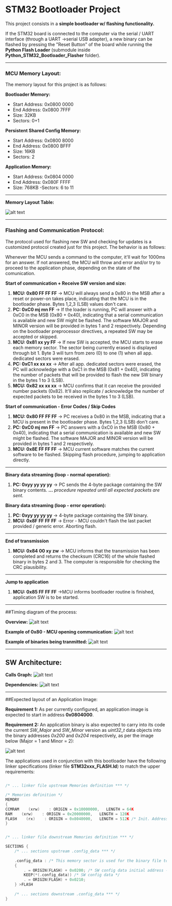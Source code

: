 # STM32 Bootloader Project

This project consists in a **simple bootloader w/ flashing functionality.**

If the STM32 board is connected to the computer via the serial / UART interface (through a UART ->serial USB adapter), a new binary can be flashed by pressing the "Reset Button" of the board while running the **Python Flash Loader** (submodule inside **Python_STM32_Bootloader_Flasher** folder).

---
###  MCU Memory Layout:

The memory layout for this project is as follows:

**Bootloader Memory:**
-  Start Address: 0x0800 0000
- End Address:   0x0800 7FFF
- Size: 32KB 
- Sectors: 0+1

**Persistent Shared Config Memory:**
- Start Address: 0x0800 8000
- End Address:   0x0800 BFFF
- Size: 16KB 
- Sectors: 2

**Application Memory:**
- Start Address: 0x0804 0000
- End Address:   0x080F FFFF
- Size: 768KB
-Sectors: 6 to 11


---

**Memory Layout Table:**

![alt text](./images/memoryLayout.png)

--- 

### Flashing and Communication Protocol:

The protocol used for flashing new SW and checking for updates is a customized protocol created just for this project. The behavior is as follows: 

Whenever the MCU sends a command to the computer, it'll wait for 1000ms for an answer. If not answered, the MCU will throw and error and/or try to proceed to the application phase, depending on the state of the comunication.

**Start of communication + Receive SW version and size:**
1. **MCU:     0x80 FF FF FF** -> MCU will always send a 0x80 in the MSB after a reset or power-on takes place, indicating that the MCU is in the bootloader phase. Bytes 1,2,3 (LSB) values don't care.
2. **PC:      0xC0 mj mn FF** -> If the loader is running, PC will answer with a 0xC0 in the MSB (0x80 + 0x40), indicating that a serial communication is available and new SW might be flashed. The software MAJOR and MINOR version will be provided in bytes 1 and 2 respectively. Depending on the bootloader preprocessor directives, a repeated SW may be accepted or skipped.
3. **MCU:     0x81 xx yy FF** -> If new SW is accepted, the MCU starts to erase each memory sector. The sector being currently erased is displayed through bit 1. Byte 3 will turn from zero (0) to one (1) when all app. dedicated sectors were erased.
4. **PC:      0xC1 xx xx xx** -> After all app. dedicated sectors were erased, the PC will acknowledge with a 0xC1 in the MSB (0x81 + 0x40), indicating the number of packets that will be provided to flash the new SW binary in the bytes 1 to 3 (LSB).
5. **MCU:     0x82 xx xx xx** -> MCU confirms that it can receive the provided number packets (0x82). It'll also replicate / acknowledge the number of expected packets to be received in the bytes 1 to 3 (LSB).

**Start of communication - Error Codes / Skip Codes**
1. **MCU:     0x80 FF FF FF** -> PC receives a 0x80 in the MSB, indicating that a MCU is present in the bootloader phase. Bytes 1,2,3 (LSB) don't care.
2. **PC:      0xC0 mj mn FF** -> PC answers with a 0xC0 in the MSB (0x80 + 0x40), indicating that a serial communication is available and new SW might be flashed. The software MAJOR and MINOR version will be provided in bytes 1 and 2 respectively.
3. **MCU:     0x8E FF FF FF** -> MCU current software matches the current software to be flashed. Skipping flash procedure, jumping to application directly.

---
**Binary data streaming (loop - normal operation):**
1. **PC:      0xyy yy yy yy** -> PC sends the 4-byte package containing the SW binary contents.
**...**
*procedure repeated until all expected packets are sent.*

**Binary data streaming (loop - error operation):**
1. **PC:      0xyy yy yy yy** -> 4-byte package containing the SW binary.
2. **MCU:     0x8F FF FF FF** -> Error - MCU couldn't flash the last packet provided / generic error. Aborting flash.
---
**End of transmission**
1. **MCU:     0x84 00 xy zw** -> MCU informs that the transmission has been completed and returns the checksum (CRC16) of the whole flashed binary in bytes 2 and 3. The computer is responsible for checking the CRC plausibility.
---
**Jump to application**
1. **MCU:     0x85 FF FF FF** ->MCU informs bootloader routine is finished, application SW is to be started.

---
##Timing diagram of the process:

**Overview:**
![alt text](./images/timingDiagram.png)

**Example of 0x80 - MCU opening communication:**
![alt text](./images/timingDiagram_openComm.png)

**Example of binaries being tranmitted:**
![alt text](./images/timingDiagram_binTransm.png)

---

## SW Architecture:

**Calls Graph:**
![alt text](./images/graph_calls.png)

**Dependencies:**
![alt text](./images/graph_dependencies.png)

---

##Expected layout of an Application Image:

**Requirement 1:** As per currently configured, an application image is expected to start in address **0x0804000**.

**Requirement 2:** An application binary is also expected to carry into its code the current *SW_Major* and *SW_Minor* version as *uint32_t* data objects into the binary addresses *0x200* and *0x204* respectively, as per the image below (Major = 1 and Minor = 2):

![alt text](./images/swBinaryExample.png)


The applications used in conjunction with this bootloader have the following linker specifications (linker file **STM32xxx_FLASH.ld**) to match the upper requirements:

```C

/* ... linker file upstream Memories definition *** */

/* Memories definition */
MEMORY
{
CCMRAM    (xrw)    : ORIGIN = 0x10000000,   LENGTH = 64K
RAM    (xrw)    : ORIGIN = 0x20000000,   LENGTH = 128K
FLASH    (rx)    : ORIGIN = 0x8040000,   LENGTH = 512K /* Init. Address offset + adjusted length*/
}


/* ... linker file downstream Memories definition *** */

SECTIONS {
    /* ... sections upstream .config_data *** */
    
    .config_data : /* This memory sector is used for the binary file to carry SW related data (header) */
    {
        . = ORIGIN(FLASH) + 0x0200; /* SW config data initial address - Fixed address from memory start */
        KEEP(*(.config_data)) /* SW config data */
        . = ORIGIN(FLASH) + 0x0210; 
    } >FLASH
    
    /* ... sections downstream .config_data *** */
}
```



